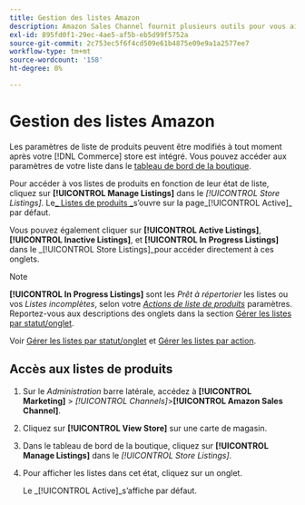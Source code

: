 ```yaml
---
title: Gestion des listes Amazon
description: Amazon Sales Channel fournit plusieurs outils pour vous aider à gérer vos listes Amazon à partir de l’administrateur Commerce.
exl-id: 895fd0f1-29ec-4ae5-af5b-eb5d99f5752a
source-git-commit: 2c753ec5f6f4cd509e61b4875e09e9a1a2577ee7
workflow-type: tm+mt
source-wordcount: '158'
ht-degree: 0%

---
```


# Gestion des listes Amazon

Les paramètres de liste de produits peuvent être modifiés à tout moment après votre [!DNL Commerce] store est intégré. Vous pouvez accéder aux paramètres de votre liste dans le [tableau de bord de la boutique](./amazon-store-dashboard.md).

Pour accéder à vos listes de produits en fonction de leur état de liste, cliquez sur **[!UICONTROL Manage Listings]** dans le _[!UICONTROL Store Listings]_. Le[_ Listes de produits _](./managing-listings-by-tab.md)s’ouvre sur la page_[!UICONTROL Active]_ par défaut.

Vous pouvez également cliquer sur **[!UICONTROL Active Listings]**, **[!UICONTROL Inactive Listings]**, et **[!UICONTROL In Progress Listings]** dans le _[!UICONTROL Store Listings]_pour accéder directement à ces onglets.

>[!NOTE]
>
>**[!UICONTROL In Progress Listings]** sont les _Prêt à répertorier_ les listes ou vos _Listes incomplètes_, selon votre [_Actions de liste de produits_](./product-listing-actions.md) paramètres. Reportez-vous aux descriptions des onglets dans la section [Gérer les listes par statut/onglet](./managing-listings-by-tab.md).

Voir [Gérer les listes par statut/onglet](./managing-listings-by-tab.md) et [Gérer les listes par action](./managing-listings-by-action.md).

## Accès aux listes de produits

1. Sur le _Administration_ barre latérale, accédez à **[!UICONTROL Marketing]** > _[!UICONTROL Channels]_>**[!UICONTROL Amazon Sales Channel]**.

1. Cliquez sur **[!UICONTROL View Store]** sur une carte de magasin.

1. Dans le tableau de bord de la boutique, cliquez sur **[!UICONTROL Manage Listings]** dans le _[!UICONTROL Store Listings]_.

1. Pour afficher les listes dans cet état, cliquez sur un onglet.

   Le _[!UICONTROL Active]_s’affiche par défaut.
